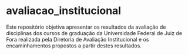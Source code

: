 # avaliacao_institucional
Este repositório objetiva apresentar os resultados da avaliação de disciplinas dos cursos de graduação da Universidade Federal de Juiz de Fora realizada pela Diretoria de Avaliação Institucional e os encaminhamentos propostos a partir destes resultados.
